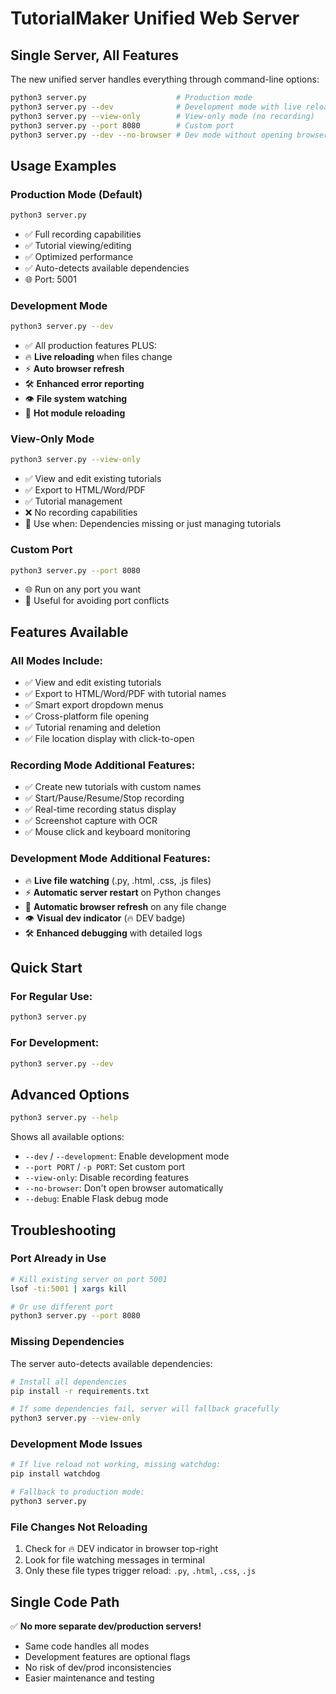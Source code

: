 # TutorialMaker Unified Web Server

## Single Server, All Features

The new unified server handles everything through command-line options:

```bash
python3 server.py                    # Production mode
python3 server.py --dev              # Development mode with live reload
python3 server.py --view-only        # View-only mode (no recording)
python3 server.py --port 8080        # Custom port
python3 server.py --dev --no-browser # Dev mode without opening browser
```

## Usage Examples

### Production Mode (Default)
```bash
python3 server.py
```
- ✅ Full recording capabilities
- ✅ Tutorial viewing/editing
- ✅ Optimized performance
- ✅ Auto-detects available dependencies
- 🌐 Port: 5001

### Development Mode  
```bash
python3 server.py --dev
```
- ✅ All production features PLUS:
- 🔥 **Live reloading** when files change
- ⚡ **Auto browser refresh**
- 🛠️ **Enhanced error reporting**  
- 👁️ **File system watching**
- 🔄 **Hot module reloading**

### View-Only Mode
```bash
python3 server.py --view-only
```
- ✅ View and edit existing tutorials
- ✅ Export to HTML/Word/PDF
- ✅ Tutorial management
- ❌ No recording capabilities
- 🎯 Use when: Dependencies missing or just managing tutorials

### Custom Port
```bash
python3 server.py --port 8080
```
- 🌐 Run on any port you want
- 🔧 Useful for avoiding port conflicts

## Features Available

### All Modes Include:
- ✅ View and edit existing tutorials
- ✅ Export to HTML/Word/PDF with tutorial names
- ✅ Smart export dropdown menus
- ✅ Cross-platform file opening
- ✅ Tutorial renaming and deletion
- ✅ File location display with click-to-open

### Recording Mode Additional Features:
- ✅ Create new tutorials with custom names
- ✅ Start/Pause/Resume/Stop recording
- ✅ Real-time recording status display  
- ✅ Screenshot capture with OCR
- ✅ Mouse click and keyboard monitoring

### Development Mode Additional Features:
- 🔥 **Live file watching** (.py, .html, .css, .js files)
- ⚡ **Automatic server restart** on Python changes
- 🔄 **Automatic browser refresh** on any file change
- 👁️ **Visual dev indicator** (🔥 DEV badge)
- 🛠️ **Enhanced debugging** with detailed logs

## Quick Start

### For Regular Use:
```bash
python3 server.py
```

### For Development:
```bash
python3 server.py --dev
```

## Advanced Options

```bash
python3 server.py --help
```

Shows all available options:
- `--dev` / `--development`: Enable development mode
- `--port PORT` / `-p PORT`: Set custom port  
- `--view-only`: Disable recording features
- `--no-browser`: Don't open browser automatically
- `--debug`: Enable Flask debug mode

## Troubleshooting

### Port Already in Use
```bash
# Kill existing server on port 5001
lsof -ti:5001 | xargs kill

# Or use different port
python3 server.py --port 8080
```

### Missing Dependencies
The server auto-detects available dependencies:
```bash
# Install all dependencies
pip install -r requirements.txt

# If some dependencies fail, server will fallback gracefully
python3 server.py --view-only
```

### Development Mode Issues
```bash
# If live reload not working, missing watchdog:
pip install watchdog

# Fallback to production mode:
python3 server.py
```

### File Changes Not Reloading
1. Check for 🔥 DEV indicator in browser top-right
2. Look for file watching messages in terminal
3. Only these file types trigger reload: `.py`, `.html`, `.css`, `.js`

## Single Code Path

✅ **No more separate dev/production servers!**
- Same code handles all modes
- Development features are optional flags
- No risk of dev/prod inconsistencies
- Easier maintenance and testing
